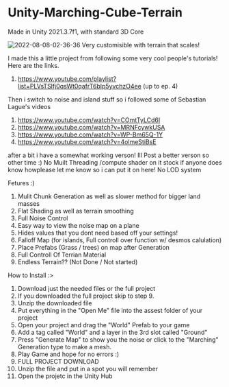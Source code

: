 # Unity-Marching-Cube-Terrain
Made in Unity 2021.3.7f1, with standard 3D Core

![2022-08-08-02-36-36](https://user-images.githubusercontent.com/94720404/183365773-9ed43349-cacf-49ab-8bf6-8d09d3b6bfe6.gif)
Very customisible with terrain that scales!


I made this a little project from following some very cool people's tutorials! Here are the links.
1. https://www.youtube.com/playlist?list=PLVsTSlfj0qsWt0qafrT6blp5yvchzO4ee (up to ep. 4) 

Then i switch to noise and island stuff so i followed  some of Sebastian Lague's videos
1. https://www.youtube.com/watch?v=COmtTyLCd6I
2. https://www.youtube.com/watch?v=MRNFcywkUSA
3. https://www.youtube.com/watch?v=WP-Bm65Q-1Y
4. https://www.youtube.com/watch?v=4olmeStiBsE

after a bit i have a somewhat working verson! Ill Post a better verson so other time :)
No Muilt Threading /compute shader on it stock if anyone does know howplease let me know so i can put it on here!
No LOD system

Fetures :)
1. Mulit Chunk Generation as well as slower method for bigger land masses
2. Flat Shading as well as terrain smoothing
3. Full Noise Control
5. Easy way to view the noise map on a plane
6. Hides values that you dont need based off your settings!
7. Falloff Map (for islands, Full controll over function w/ desmos calulation)
8. Place Prefabs (Grass / trees) on map after Generation
9. Full Controll Of Terrian Material
10. Endless Terrain?? (Not Done / Not started)


How to Install :>
1. Download just the needed files or the full project
2. If you downloaded the full project skip to step 9.
3. Unzip the downloaded file
4. Put everything in the "Open Me" file into the assest folder of your project
5. Open your project and drag the "World" Prefab to your game
6. Add a tag called "World" and a layer in the 3rd slot called "Ground"
7. Press "Generate Map" to show you the noise or click to the "Marching" Generation type to make a mesh.
8. Play Game and hope for no errors :)
9. FULL PROJECT DOWNLOAD
10. Unzip the file and put in a spot you will remember
11. Open the projetc in the Unity Hub

